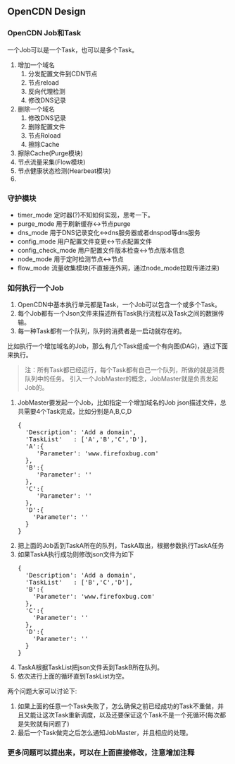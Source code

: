 OpenCDN Design
--------------

### OpenCDN Job和Task

一个Job可以是一个Task，也可以是多个Task。

1. 增加一个域名
   1. 分发配置文件到CDN节点
   2. 节点reload
   3. 反向代理检测
   4. 修改DNS记录
2. 删除一个域名
   1. 修改DNS记录
   2. 删除配置文件
   3. 节点Roload
   4. 擦除Cache
3. 擦除Cache(Purge模块)
4. 节点流量采集(Flow模块)
5. 节点健康状态检测(Hearbeat模块)
6. 

### 守护模块
* timer_mode 定时器(?)不知如何实现，思考一下。
* purge_mode 用于刷新缓存<->节点purge
* dns_mode 用于DNS记录变化<->dns服务器或者dnspod等dns服务
* config_mode 用户配置文件变更<->节点配置文件
* config_check_mode 用户配置文件版本检查<->节点版本信息
* node_mode 用于定时检测节点<->节点
* flow_mode 流量收集模块(不直接连外网，通过node_mode拉取传递过来)

### 如何执行一个Job

1.  OpenCDN中基本执行单元都是Task，一个Job可以包含一个或多个Task。
2.  每个Job都有一个Json文件来描述所有Task执行流程以及Task之间的数据传输。
3.  每一种Task都有一个队列，队列的消费者是一启动就存在的。

比如执行一个增加域名的Job，那么有几个Task组成一个有向图(DAG)，通过下面来执行。

> 注：所有Task都已经运行，每个Task都有自己一个队列，所做的就是消费队列中的任务。 引入一个JobMaster的概念，JobMaster就是负责发起Job的。

1.  JobMaster要发起一个Job，比如指定一个增加域名的Job json描述文件，总共需要4个Task完成，比如分别是A,B,C,D
    <pre>
    {
      'Description': 'Add a domain',
      'TaskList'   : ['A','B','C','D'],
      'A':{
         'Parameter': 'www.firefoxbug.com'
      },
      'B':{
         'Parameter': ''
      },
      'C':{
         'Parameter': ''
      },
      'D':{
        'Parameter': ''
      }
    }
    </pre>
2.  把上面的Job丢到TaskA所在的队列，TaskA取出，根据参数执行TaskA任务
3.  如果TaskA执行成功则修改json文件为如下
    <pre>
    {
      'Description': 'Add a domain',
      'TaskList'   : ['B','C','D'],
      'B':{
        'Parameter': 'www.firefoxbug.com'
      },
      'C':{
        'Parameter': ''
      },
      'D':{
        'Parameter': ''
      }
    }
    </pre>
4.  TaskA根据TaskList把json文件丢到TaskB所在队列。
5.  依次进行上面的循环直到TaskList为空。

两个问题大家可以讨论下:

1.  如果上面的任意一个Task失败了，怎么确保之前已经成功的Task不重做，并且又能让这次Task重新调度，以及还要保证这个Task不是一个死循环(每次都是失败就有问题了)
2.  最后一个Task做完之后怎么通知JobMaster，并且相应的处理。

### 更多问题可以提出来，可以在上面直接修改，注意增加注释
